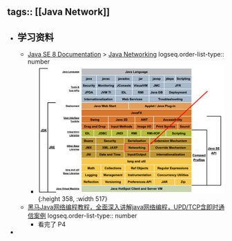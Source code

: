 tags:: [[Java Network]]
---

- ## 学习资料
	- [Java SE 8 Documentation](https://docs.oracle.com/javase/8/docs/) > [Java Networking](https://docs.oracle.com/javase/8/docs/technotes/guides/net/index.html)
	  logseq.order-list-type:: number
		- ![image.png](../assets/image_1760053898015_0.png){:height 358, :width 517}
	- [黑马Java网络编程教程，全面深入讲解java网络编程，UPD/TCP含即时通信案例](https://www.bilibili.com/video/BV1Bp4y1E7sh?vd_source=f1fbb083ddef12dcff3388779faac201&p=4)
	  logseq.order-list-type:: number
		- 看完了 P4
-